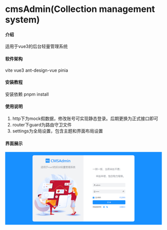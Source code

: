 # cmsAdmin(Collection management system)

#### 介绍
适用于vue3的后台轻量管理系统

#### 软件架构
vite vue3 ant-design-vue pinia


#### 安装教程

安装依赖  pnpm install


#### 使用说明

1.  http下为mock假数据，修改账号可实现静态登录。后期更换为正式接口即可
2.  router下guard为路由守卫文件
3.  settings为全局设置，包含主题和界面布局设置

#### 界面展示
![img.png](img.png)




